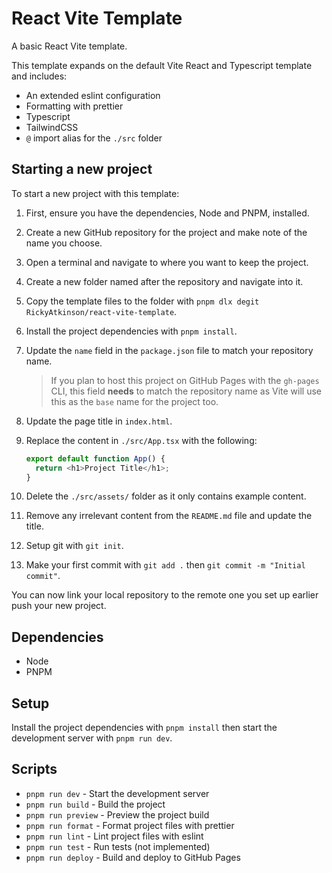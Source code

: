 # React Vite Template

A basic React Vite template.

This template expands on the default Vite React and Typescript template and includes:

- An extended eslint configuration
- Formatting with prettier
- Typescript
- TailwindCSS
- `@` import alias for the `./src` folder

## Starting a new project

To start a new project with this template:

1. First, ensure you have the dependencies, Node and PNPM, installed.
1. Create a new GitHub repository for the project and make note of the name you choose.
1. Open a terminal and navigate to where you want to keep the project.
1. Create a new folder named after the repository and navigate into it.
1. Copy the template files to the folder with `pnpm dlx degit RickyAtkinson/react-vite-template`.
1. Install the project dependencies with `pnpm install`.
1. Update the `name` field in the `package.json` file to match your repository name.

   > If you plan to host this project on GitHub Pages with the `gh-pages` CLI, this field **needs** to match the repository name as Vite will use this as the `base` name for the project too.

1. Update the page title in `index.html`.
1. Replace the content in `./src/App.tsx` with the following:

   ```js
   export default function App() {
     return <h1>Project Title</h1>;
   }
   ```

1. Delete the `./src/assets/` folder as it only contains example content.
1. Remove any irrelevant content from the `README.md` file and update the title.
1. Setup git with `git init`.
1. Make your first commit with `git add .` then `git commit -m "Initial commit"`.

You can now link your local repository to the remote one you set up earlier push your new project.

## Dependencies

- Node
- PNPM

## Setup

Install the project dependencies with `pnpm install` then start the development server with `pnpm run dev`.

## Scripts

- `pnpm run dev` - Start the development server
- `pnpm run build` - Build the project
- `pnpm run preview` - Preview the project build
- `pnpm run format` - Format project files with prettier
- `pnpm run lint` - Lint project files with eslint
- `pnpm run test` - Run tests (not implemented)
- `pnpm run deploy` - Build and deploy to GitHub Pages
